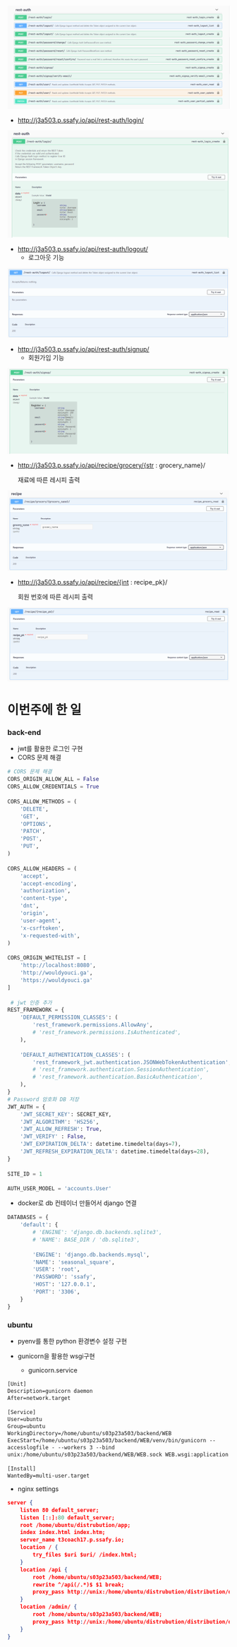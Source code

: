 ![image-20200924185355925](api.assets/image-20200924185355925.png)

- http://j3a503.p.ssafy.io/api/rest-auth/login/

![image-20200924185749213](api.assets/image-20200924185749213.png)

- http://j3a503.p.ssafy.io/api/rest-auth/logout/
  - 로그아웃 기능

![image-20200924190929940](api.assets/image-20200924190929940.png)

- http://j3a503.p.ssafy.io/api/rest-auth/signup/
  - 회원가입 기능

![image-20200924185917397](api.assets/image-20200924185917397.png)

- http://j3a503.p.ssafy.io/api/recipe/grocery/{str : grocery_name}/

  재료에 따른 레시피 출력

![image-20200924190958638](api.assets/image-20200924190958638.png)



- http://j3a503.p.ssafy.io/api/recipe/{int : recipe_pk}/

  회원 번호에 따른 레시피 출력

![image-20200924191020612](api.assets/image-20200924191020612.png)



# 이번주에 한 일

### back-end

- jwt를 활용한 로그인 구현
- CORS 문제 해결

```python
# CORS 문제 해결
CORS_ORIGIN_ALLOW_ALL = False
CORS_ALLOW_CREDENTIALS = True

CORS_ALLOW_METHODS = (
    'DELETE',
    'GET',
    'OPTIONS',
    'PATCH',
    'POST',
    'PUT',
)

CORS_ALLOW_HEADERS = (
    'accept',
    'accept-encoding',
    'authorization',
    'content-type',
    'dnt',
    'origin',
    'user-agent',
    'x-csrftoken',
    'x-requested-with',
)

CORS_ORIGIN_WHITELIST = [
    'http://localhost:8080',
    'http://wouldyouci.ga',
    'https://wouldyouci.ga'
]

 # jwt 인증 추가
REST_FRAMEWORK = {
    'DEFAULT_PERMISSION_CLASSES': (
        'rest_framework.permissions.AllowAny',
        # 'rest_framework.permissions.IsAuthenticated',
    ),
    
    'DEFAULT_AUTHENTICATION_CLASSES': (
        'rest_framework_jwt.authentication.JSONWebTokenAuthentication',
        # 'rest_framework.authentication.SessionAuthentication',
        # 'rest_framework.authentication.BasicAuthentication',
    ),
}
# Password 암호화 DB 저장
JWT_AUTH = {
    'JWT_SECRET_KEY': SECRET_KEY,
    'JWT_ALGORITHM': 'HS256',
    'JWT_ALLOW_REFRESH': True,
    'JWT_VERIFY' : False,
    'JWT_EXPIRATION_DELTA': datetime.timedelta(days=7),
    'JWT_REFRESH_EXPIRATION_DELTA': datetime.timedelta(days=28),
}

SITE_ID = 1

AUTH_USER_MODEL = 'accounts.User'
```

- docker로 db 컨테이너 만들어서 django 연결

```python
DATABASES = {
    'default': {
        # 'ENGINE': 'django.db.backends.sqlite3',
        # 'NAME': BASE_DIR / 'db.sqlite3',
        
        'ENGINE': 'django.db.backends.mysql',
        'NAME': 'seasonal_square',
        'USER': 'root',
        'PASSWORD': 'ssafy',
        'HOST': '127.0.0.1',
        'PORT': '3306',
    }
}
```



### ubuntu

- pyenv를 통한 python 환경변수 설정 구현

- gunicorn을 활용한 wsgi구현
  - gunicorn.service

```shell
[Unit]
Description=gunicorn daemon
After=network.target

[Service]
User=ubuntu
Group=ubuntu
WorkingDirectory=/home/ubuntu/s03p23a503/backend/WEB
ExecStart=/home/ubuntu/s03p23a503/backend/WEB/venv/bin/gunicorn --accesslogfile - --workers 3 --bind unix:/home/ubuntu/s03p23a503/backend/WEB/WEB.sock WEB.wsgi:application

[Install]
WantedBy=multi-user.target

```

- nginx settings

```json
server {
	listen 80 default_server;
	listen [::]:80 default_server;
	root /home/ubuntu/distrubution/app;
	index index.html index.htm;
	server_name t3coach17.p.ssafy.io;
	location / {
		try_files $uri $uri/ /index.html;
	}
	location /api {
		root /home/ubuntu/s03p23a503/backend/WEB;
		rewrite ^/api(/.*)$ $1 break;
		proxy_pass http://unix:/home/ubuntu/distrubution/distribution/distribution.sock;
	}
	location /admin/ {
		root /home/ubuntu/s03p23a503/backend/WEB;
		proxy_pass http://unix:/home/ubuntu/distrubution/distribution/distribution.sock;
	}
}
```

